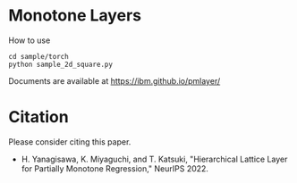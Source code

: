 # Monotone Layers

How to use
```
cd sample/torch
python sample_2d_square.py
```

Documents are available at https://ibm.github.io/pmlayer/


# Citation

Please consider citing this paper.
- H. Yanagisawa, K. Miyaguchi, and T. Katsuki, "Hierarchical Lattice Layer for Partially Monotone Regression," NeurIPS 2022.
